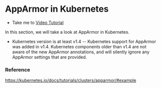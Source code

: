 # AppArmor in Kubernetes

  - Take me to [Video Tutorial](https://kodekloud.com/topic/apparmor-in-kubernetes/)

In this section, we will take a look at AppArmor in Kubernetes.

- Kubernetes version is at least v1.4 -- Kubernetes support for AppArmor was added in v1.4. Kubernetes components older than v1.4 are not aware of the new AppArmor annotations, and will silently ignore any AppArmor settings that are provided.


### Reference

https://kubernetes.io/docs/tutorials/clusters/apparmor/#example
